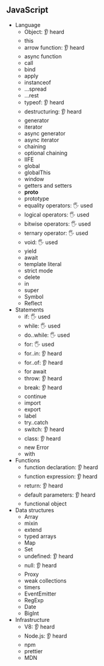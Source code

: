 ## JavaScript

- Language
  - Object: 👂 heard
  - this
  - arrow function: 👂 heard
  - async function
  - call
  - bind
  - apply
  - instanceof
  - ...spread
  - ...rest
  - typeof: 👂 heard
  - destructuring: 👂 heard
  - generator
  - iterator
  - async generator
  - async iterator
  - chaining
  - optional chaining
  - IIFE
  - global
  - globalThis
  - window
  - getters and setters
  - __proto__
  - prototype
  - equality operators: 🖐️ used
  - logical operators: 🖐️ used
  - bitwise operators: 🖐️ used
  - ternary operator: 🖐️ used
  - void: 🖐️ used
  - yield
  - await
  - template literal
  - strict mode
  - delete
  - in
  - super
  - Symbol
  - Reflect
- Statements
  - if: 🖐️ used
  - while: 🖐️ used
  - do..while: 🖐️ used
  - for: 🖐️ used
  - for..in: 👂 heard
  - for..of: 👂 heard
  - for await
  - throw: 👂 heard
  - break: 👂 heard
  - continue
  - import
  - export
  - label
  - try..catch
  - switch: 👂 heard
  - class: 👂 heard
  - new Error
  - with
- Functions
  - function declaration: 👂 heard
  - function expression: 👂 heard
  - return: 👂 heard
  - default parameters: 👂 heard
  - functional object
- Data structures
  - Array
  - mixin
  - extend
  - typed arrays
  - Map
  - Set
  - undefined: 👂 heard
  - null: 👂 heard
  - Proxy
  - weak collections
  - timers
  - EventEmitter
  - RegExp
  - Date
  - BigInt
- Infrastructure
  - V8: 👂 heard
  - Node.js: 👂 heard
  - npm
  - prettier
  - MDN
